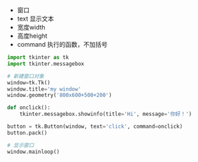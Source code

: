 - 窗口
- text 显示文本
- 宽度width
- 高度height
- command 执行的函数，不加括号

```Python
import tkinter as tk
import tkinter.messagebox

# 新建窗口对象
window=tk.Tk()
window.title='my window'
window.geometry('800x600+500+200')

def onclick():
	tkinter.messagebox.showinfo(title='Hi', message='你好！')

button = tk.Button(window, text='click', command=onclick)
button.pack()

# 显示窗口
window.mainloop()
```
